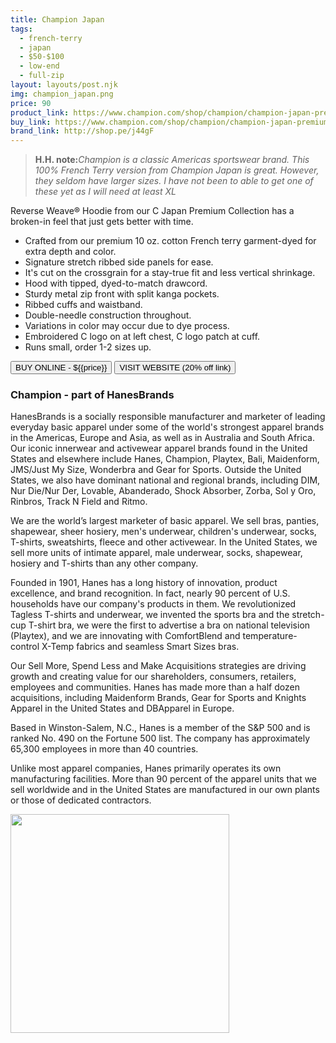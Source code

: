 ```yaml
---
title: Champion Japan
tags:
  - french-terry
  - japan
  - $50-$100
  - low-end 
  - full-zip
layout: layouts/post.njk
img: champion_japan.png
price: 90
product_link: https://www.champion.com/shop/champion/champion-japan-premium-mens-reverse-weave-reg%3B-french-terry-crew-cjm101-1?colorPref=OxfordGrey
buy_link: https://www.champion.com/shop/champion/champion-japan-premium-mens-reverse-weave-reg%3B-french-terry-crew-cjm101-1?colorPref=OxfordGrey
brand_link: http://shop.pe/j44gF
---
```

<div class="col col-sm-8">

<p>
<blockquote>
<strong>H.H. note:</strong><i>Champion is a classic Americas sportswear brand. This 100% French Terry version from Champion Japan is great. However, they seldom have larger sizes. I have not been to able to get one of these yet as I will need at least XL </i>
</blockquote>
</p>    

Reverse Weave® Hoodie from our C Japan Premium Collection has a broken-in feel that just gets better with time.

* Crafted from our premium 10 oz. cotton French terry garment-dyed for extra depth and color.
* Signature stretch ribbed side panels for ease.
* It's cut on the crossgrain for a stay-true fit and less vertical shrinkage.
* Hood with tipped, dyed-to-match drawcord.
* Sturdy metal zip front with split kanga pockets.
* Ribbed cuffs and waistband.
* Double-needle construction throughout.
* Variations in color may occur due to dye process.
* Embroidered C logo on at left chest, C logo patch at cuff.
* Runs small, order 1-2 sizes up.

<p>
    <a href='{{buy_link}}'><button class="button-primary-outlined button-round">BUY ONLINE - ${{price}}</button></a>
    <a href='{{brand_link}}'><button class="button-primary-outlined button-round">VISIT WEBSITE (20% off link)</button></a>
</p>

### Champion - part of HanesBrands
<p>HanesBrands is a socially responsible manufacturer and marketer of leading everyday basic apparel under some of the world's strongest apparel brands in the Americas, Europe and Asia, as well as in Australia and South Africa. Our iconic innerwear and activewear apparel brands found in the United States and elsewhere include Hanes, Champion, Playtex, Bali, Maidenform, JMS/Just My Size, Wonderbra and Gear for Sports. Outside the United States, we also have dominant national and regional brands, including DIM, Nur Die/Nur Der, Lovable, Abanderado, Shock Absorber, Zorba, Sol y Oro, Rinbros, Track N Field and Ritmo.

We are the world’s largest marketer of basic apparel. We sell bras, panties, shapewear, sheer hosiery, men's underwear, children's underwear, socks, T-shirts, sweatshirts, fleece and other activewear. In the United States, we sell more units of intimate apparel, male underwear, socks, shapewear, hosiery and T-shirts than any other company.

Founded in 1901, Hanes has a long history of innovation, product excellence, and brand recognition. In fact, nearly 90 percent of U.S. households have our company's products in them. We revolutionized Tagless T-shirts and underwear, we invented the sports bra and the stretch-cup T-shirt bra, we were the first to advertise a bra on national television (Playtex), and we are innovating with ComfortBlend and temperature-control X-Temp fabrics and seamless Smart Sizes bras.

Our Sell More, Spend Less and Make Acquisitions strategies are driving growth and creating value for our shareholders, consumers, retailers, employees and communities. Hanes has made more than a half dozen acquisitions, including Maidenform Brands, Gear for Sports and Knights Apparel in the United States and DBApparel in Europe.

Based in Winston-Salem, N.C., Hanes is a member of the S&P 500 and is ranked No. 490 on the Fortune 500 list. The company has approximately 65,300 employees in more than 40 countries.

Unlike most apparel companies, Hanes primarily operates its own manufacturing facilities. More than 90 percent of the apparel units that we sell worldwide and in the United States are manufactured in our own plants or those of dedicated contractors. ﻿</p>

</div>

<div class="col col-sm-4 float-right">
        <img src='/img/{{img}}' height='350' class="float-left">
</div>